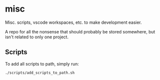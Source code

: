 # misc
Misc. scripts, vscode workspaces, etc. to make development easier.

A repo for all the nonsense that should probably be stored somewhere, but isn't related to only one project.

## Scripts
To add all scripts to path, simply run:

    ./scripts/add_scripts_to_path.sh
